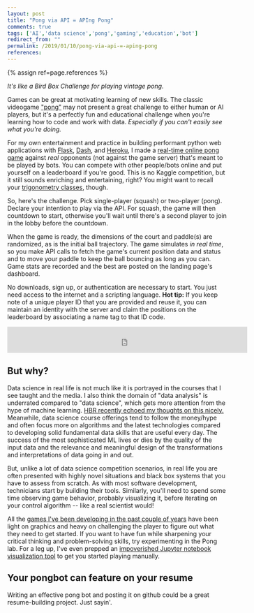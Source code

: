 ```yaml
---
layout: post
title: "Pong via API = APIng Pong"
comments: true
tags: ['AI','data science','pong','gaming','education','bot']
redirect_from: ""
permalink: /2019/01/10/pong-via-api-=-aping-pong
references:
---
```


{% assign ref=page.references %}

_It's like a Bird Box Challenge for playing vintage pong._

Games can be great at motivating learning of new skills. The classic videogame ["pong"](https://en.wikipedia.org/wiki/Pong) may not present a great challenge to either human or AI players, but it's a perfectly fun and educational challenge when you're learning how to code and work with data. _Especially if you can't easily see what you're doing._

For my own entertainment and practice in building performant python web applications with [Flask](http://flask.pocoo.org/), [Dash](https://dash.plot.ly), and [Heroku](http://heroku.com), I made a [real-time online pong game](https://aping-pong.herokuapp.com/) against *real* opponents (not against the game server) that's meant to be played by bots. You can compete with other people/bots online and put yourself on a leaderboard if you're good. This is no Kaggle competition, but it still sounds enriching and entertaining, right? You might want to recall your [trigonometry classes](https://www.youtube.com/results?search_query=trigonometry+for+gaming), though.

So, here's the challenge. Pick single-player (squash) or two-player (pong). Declare your intention to play via the API. For squash, the game will then countdown to start, otherwise you'll wait until there's a second player to join in the lobby before the countdown.

When the game is ready, the dimensions of the court and paddle(s) are randomized, as is the initial ball trajectory. The game simulates _in real time_, so you make API calls to fetch the game's current position data and status and to move your paddle to keep the ball bouncing as long as you can. Game stats are recorded and the best are posted on the landing page's dashboard.

No downloads, sign up, or authentication are necessary to start. You just need access to the internet and a scripting language. **Hot tip:** If you keep note of a unique player ID that you are provided and reuse it, you can maintain an identity with the server and claim the positions on the leaderboard by associating a name tag to that ID code.

<center>
    <iframe width="550" height="60" src="https://aping-pong.herokuapp.com/stats_totals" frameborder="0">
    </iframe>
</center>

## But why?

Data science in real life is not much like it is portrayed in the courses that I see taught and the media. I also think the domain of "data analysis" is underrated compared to "data science", which gets more attention from the hype of machine learning. [HBR recently echoed my thoughts on this nicely.](https://hbr.org/2018/12/what-great-data-analysts-do-and-why-every-organization-needs-them) Meanwhile, data science course offerings tend to follow the money/hype and often focus more on algorithms and the latest technologies compared to developing solid fundamental data skills that are useful every day. The success of the most sophisticated ML lives or dies by the quality of the input data and the relevance and meaningful design of the transformations and interpretations of data going in and out.

But, unlike a lot of data science competition scenarios, in real life you are often presented with highly novel situations and black box systems that you have to assess from scratch. As with most software development, technicians start by building their tools. Similarly, you'll need to spend some time observing game behavior, probably visualizing it, before iterating on your control algorithm -- like a real scientist would!

All the [games I've been developing in the past couple of years](https://transient-dynamic.itch.io/dragonflyops) have been light on graphics and heavy on challenging the player to figure out what they need to get started. If you want to have fun while sharpening your critical thinking and problem-solving skills, try experimenting in the Pong lab. For a leg up, I've even prepped an [impoverished Jupyter notebook visualization tool](https://github.com/robclewley/aping-pong-jupclient) to get you started playing manually.

## Your pongbot can feature on your resume

Writing an effective pong bot and posting it on github could be a great resume-building project. Just sayin'.
